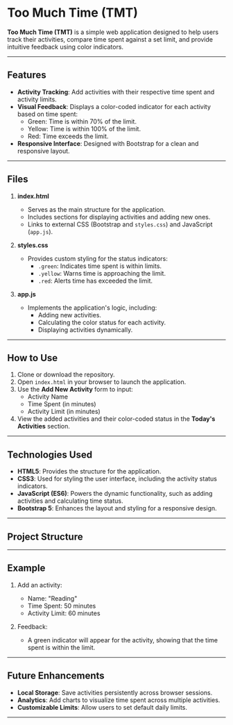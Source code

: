 # Too Much Time (TMT)

**Too Much Time (TMT)** is a simple web application designed to help users track their activities, compare time spent against a set limit, and provide intuitive feedback using color indicators.

---

## Features

- **Activity Tracking**: Add activities with their respective time spent and activity limits.
- **Visual Feedback**: Displays a color-coded indicator for each activity based on time spent:
  - Green: Time is within 70% of the limit.
  - Yellow: Time is within 100% of the limit.
  - Red: Time exceeds the limit.
- **Responsive Interface**: Designed with Bootstrap for a clean and responsive layout.

---

## Files

1. **index.html**  
   - Serves as the main structure for the application.
   - Includes sections for displaying activities and adding new ones.
   - Links to external CSS (Bootstrap and `styles.css`) and JavaScript (`app.js`).

2. **styles.css**  
   - Provides custom styling for the status indicators:
     - `.green`: Indicates time spent is within limits.
     - `.yellow`: Warns time is approaching the limit.
     - `.red`: Alerts time has exceeded the limit.

3. **app.js**  
   - Implements the application's logic, including:
     - Adding new activities.
     - Calculating the color status for each activity.
     - Displaying activities dynamically.

---

## How to Use

1. Clone or download the repository.
2. Open `index.html` in your browser to launch the application.
3. Use the **Add New Activity** form to input:
   - Activity Name
   - Time Spent (in minutes)
   - Activity Limit (in minutes)
4. View the added activities and their color-coded status in the **Today's Activities** section.

---

## Technologies Used

- **HTML5**: Provides the structure for the application.
- **CSS3**: Used for styling the user interface, including the activity status indicators.
- **JavaScript (ES6)**: Powers the dynamic functionality, such as adding activities and calculating time status.
- **Bootstrap 5**: Enhances the layout and styling for a responsive design.

---

## Project Structure


---

## Example

1. Add an activity:  
   - Name: "Reading"  
   - Time Spent: 50 minutes  
   - Activity Limit: 60 minutes  

2. Feedback:  
   - A green indicator will appear for the activity, showing that the time spent is within the limit.

---

## Future Enhancements

- **Local Storage**: Save activities persistently across browser sessions.
- **Analytics**: Add charts to visualize time spent across multiple activities.
- **Customizable Limits**: Allow users to set default daily limits.

---


